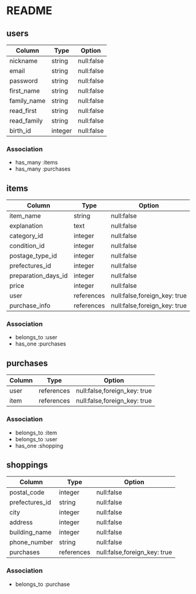 # README

## users

| Column      | Type        | Option     |
| ------------|-------------|------------|
| nickname    | string      | null:false |
| email       | string      | null:false |
| password    | string      | null:false |
| first_name  | string      | null:false |
| family_name | string      | null:false |
| read_first  | string      | null:false |
| read_family | string      | null:false |
| birth_id    | integer     | null:false |

### Association

- has_many :items
- has_many :purchases

## items

| Column              | Type       | Option                       |
|---------------------|------------|------------------------------|
| item_name           | string     | null:false                   |
| explanation         | text       | null:false                   |
| category_id         | integer    | null:false                   | 
| condition_id        | integer    | null:false                   |
| postage_type_id     | integer    | null:false                   |
| prefectures_id      | integer    | null:false                   |
| preparation_days_id | integer    | null:false                   |
| price               | integer    | null:false                   |
| user                | references | null:false,foreign_key: true |
| purchase_info       | references | null:false,foreign_key: true |

### Association

- belongs_to :user
- has_one :purchases

## purchases

| Column | Type       | Option                       |
|--------|------------|------------------------------|
| user   | references | null:false,foreign_key: true |
| item   | references | null:false,foreign_key: true |

### Association
- belongs_to :item
- belongs_to :user
- has_one :shopping

## shoppings

| Column         | Type       | Option                       |
|----------------|------------|------------------------------|
| postal_code    | integer    | null:false                   |
| prefectures_id | string     | null:false                   |
| city           | integer    | null:false                   |
| address        | integer    | null:false                   |
| building_name  | integer    | null:false                   |
| phone_number   | string     | null:false                   |
| purchases      | references | null:false,foreign_key: true |

### Association
- belongs_to :purchase